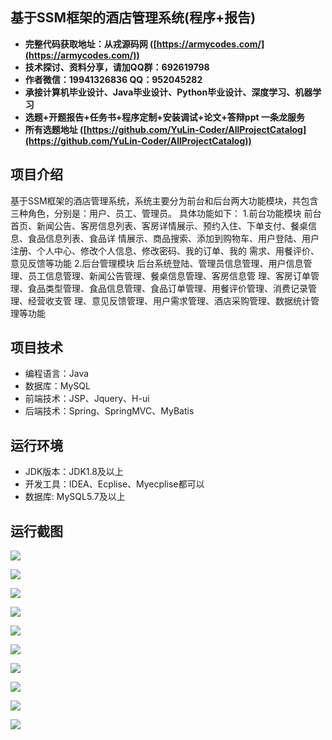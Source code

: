 ## 基于SSM框架的酒店管理系统(程序+报告)

- <b>完整代码获取地址：从戎源码网 ([https://armycodes.com/](https://armycodes.com/))</b>
- <b>技术探讨、资料分享，请加QQ群：692619798</b> 
- <b>作者微信：19941326836  QQ：952045282</b> 
- <b>承接计算机毕业设计、Java毕业设计、Python毕业设计、深度学习、机器学习</b>
- <b>选题+开题报告+任务书+程序定制+安装调试+论文+答辩ppt 一条龙服务</b>
- <b>所有选题地址 ([https://github.com/YuLin-Coder/AllProjectCatalog](https://github.com/YuLin-Coder/AllProjectCatalog)) </b>

## 项目介绍
基于SSM框架的酒店管理系统，系统主要分为前台和后台两⼤功能模块，共包含三种角色，分别是：⽤户、员⼯、管理员。
具体功能如下：
1.前台功能模块
前台⾸⻚、新闻公告、客房信息列表、客房详情展示、预约⼊住、下单⽀付、餐桌信息、⻝品信息列表、⻝品详
情展示、商品搜索、添加到购物⻋、⽤户登陆、⽤户注册、个⼈中⼼、修改个⼈信息、修改密码、我的订单、我的
需求、⽤餐评价、意⻅反馈等功能
2.后台管理模块
后台系统登陆、管理员信息管理、⽤户信息管理、员⼯信息管理、新闻公告管理、餐桌信息管理、客房信息管
理、客房订单管理、⻝品类型管理、⻝品信息管理、⻝品订单管理、⽤餐评价管理、消费记录管理、经营收⽀管
理、意⻅反馈管理、⽤户需求管理、酒店采购管理、数据统计管理等功能

## 项目技术
- 编程语言：Java
- 数据库：MySQL
- 前端技术：JSP、Jquery、H-ui
- 后端技术：Spring、SpringMVC、MyBatis

## 运行环境
- JDK版本：JDK1.8及以上
- 开发工具：IDEA、Ecplise、Myecplise都可以
- 数据库: MySQL5.7及以上

## 运行截图
![](screenshot/1.png)

![](screenshot/2.png)

![](screenshot/3.png)

![](screenshot/4.png)

![](screenshot/5.png)

![](screenshot/6.png)

![](screenshot/7.png)

![](screenshot/8.png)

![](screenshot/9.png)

![](screenshot/10.png)
